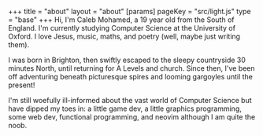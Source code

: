+++
title = "about"
layout = "about"
[params]
    pageKey = "src/light.js"
    type = "base"
+++
Hi, I'm Caleb Mohamed, a 19 year old from the South of England. I'm currently studying Computer Science at the
University of Oxford. I love Jesus, music, maths, and poetry (well, maybe just writing them).

I was born in Brighton, then swiftly escaped to the sleepy countryside 30 minutes North, until returning for A
Levels and church. Since then, I've been off adventuring beneath picturesque spires and looming gargoyles until the present!

I'm still woefully ill-informed about the vast world of Computer Science but have dipped my toes in: a little
game dev, a little graphics programming, some web dev, functional programming, and neovim although I am quite
the noob.

